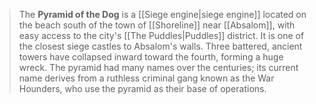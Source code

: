 > The **Pyramid of the Dog** is a [[Siege engine|siege engine]] located on the beach south of the town of [[Shoreline]] near [[Absalom]], with easy access to the city's [[The Puddles|Puddles]] district. It is one of the closest siege castles to Absalom's walls. 
> Three battered, ancient towers have collapsed inward toward the fourth, forming a huge wreck. The pyramid had many names over the centuries; its current name derives from a ruthless criminal gang known as the War Hounders, who use the pyramid as their base of operations.







